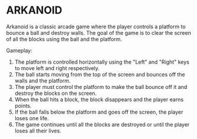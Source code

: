 # ARKANOID
Arkanoid is a classic arcade game where the player controls a platform to bounce a ball and destroy walls. The goal of the game is to clear the screen of all the blocks using the ball and the platform.

Gameplay:
1. The platform is controlled horizontally using the "Left" and "Right" keys to move left and right respectively.
2. The ball starts moving from the top of the screen and bounces off the walls and the platform.
3. The player must control the platform to make the ball bounce off it and destroy the blocks on the screen.
4. When the ball hits a block, the block disappears and the player earns points.
5. If the ball falls below the platform and goes off the screen, the player loses one life.
6. The game continues until all the blocks are destroyed or until the player loses all their lives.

